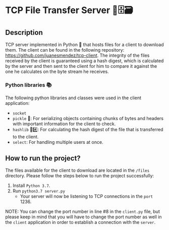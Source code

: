 # TCP File Transfer Server 📂🗄🗃

## Description

TCP server implemented in Python 🐍 that hosts files for a client to download them. The client can be found in the following repository: https://github.com/juanesmendez/tcp-client. The integrity of the files received by the client is guaranteed using a hash digest, which is calculated by the server and then sent to the client for him to compare it against the one he calculates on the byte stream he receives.

### Python libraries 📚
The following python libraries and classes were used in the client application:

- `socket`
- `pickle` 🥒: For serializing objects containing chunks of bytes and headers with important information for the client to check.
- `hashlib` 🔑#️⃣: For calculating the hash digest of the file that is transferred to the client.
- `select`: For handling multiple users at once.

## How to run the project?

The files available for the client to download are located in the `/files` directory. Please follow the steps below to run the project successfully:

1. Install `Python 3.7`.
2. Run `python3.7 server.py`
    - Your server will now be listening to TCP connections in the `port` 1236.
    
NOTE: You can change the port number in line #8 in the `client.py` file, but please keep in mind that you will have to change the port number as well in the `client` application in order to establish a connection with the `server`.
